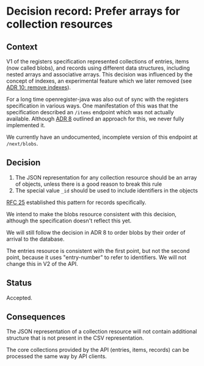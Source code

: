 # Decision record: Prefer arrays for collection resources

## Context

V1 of the registers specification represented collections of entries, items (now called blobs), and records using
different data structures, including nested arrays and associative arrays. This decision was influenced by the concept
of indexes, an experimental feature which we later removed (see [ADR 10: remove indexes](doc/arch/adr-010-remove-indexes.md)).

For a long time openregister-java was also out of sync with the registers specification in various ways. One
manifestation of this was that the specification described an `/items` endpoint which was not actually available.
Although [ADR 8](doc/arch/adr-008-items-resource.md) outlined an approach for this, we never fully implemented it.

We currently have an undocumented, incomplete version of this endpoint at `/next/blobs`.

## Decision

1. The JSON representation for any collection resource should be an array of objects, unless there is a good reason to
   break this rule
2. The special value `_id` should be used to include identifiers in the objects

[RFC 25](https://github.com/openregister/registers-rfcs/blob/master/content/snapshot-resource/index.md) established this
pattern for records specifically.

We intend to make the blobs resource consistent with this decision, although the specification doesn't reflect this yet.

We will still follow the decision in ADR 8 to order blobs by their order of arrival to the database.

The entries resource is consistent with the first point, but not the second point, because it uses "entry-number" to
refer to identifiers. We will not change this in V2 of the API.

## Status

Accepted.

## Consequences

The JSON representation of a collection resource will not contain additional structure that is not present in the CSV
representation.

The core collections provided by the API (entries, items, records) can be processed the same way by API clients.
